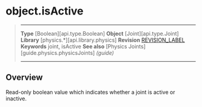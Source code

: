 # object.isActive

> --------------------- ------------------------------------------------------------------------------------------
> __Type__              [Boolean][api.type.Boolean]
> __Object__            [Joint][api.type.Joint]
> __Library__           [physics.*][api.library.physics]
> __Revision__          [REVISION_LABEL](REVISION_URL)
> __Keywords__          joint, isActive
> __See also__          [Physics Joints][guide.physics.physicsJoints] _(guide)_
> --------------------- ------------------------------------------------------------------------------------------

## Overview

Read-only boolean value which indicates whether a joint is active or inactive.
